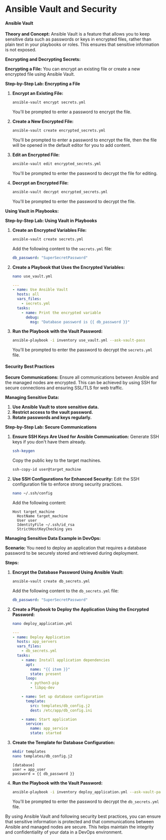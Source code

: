 # Ansible Vault and Security

#### Ansible Vault

**Theory and Concept:**
Ansible Vault is a feature that allows you to keep sensitive data such as passwords or keys in encrypted files, rather than plain text in your playbooks or roles. This ensures that sensitive information is not exposed.

**Encrypting and Decrypting Secrets:**

**Encrypting a File:**
You can encrypt an existing file or create a new encrypted file using Ansible Vault.

**Step-by-Step Lab: Encrypting a File**

1. **Encrypt an Existing File:**
    ```sh
    ansible-vault encrypt secrets.yml
    ```
    You'll be prompted to enter a password to encrypt the file.

2. **Create a New Encrypted File:**
    ```sh
    ansible-vault create encrypted_secrets.yml
    ```
    You'll be prompted to enter a password to encrypt the file, then the file will be opened in the default editor for you to add content.

3. **Edit an Encrypted File:**
    ```sh
    ansible-vault edit encrypted_secrets.yml
    ```
    You'll be prompted to enter the password to decrypt the file for editing.

4. **Decrypt an Encrypted File:**
    ```sh
    ansible-vault decrypt encrypted_secrets.yml
    ```
    You'll be prompted to enter the password to decrypt the file.

**Using Vault in Playbooks:**

**Step-by-Step Lab: Using Vault in Playbooks**

1. **Create an Encrypted Variables File:**
    ```sh
    ansible-vault create secrets.yml
    ```
    Add the following content to the `secrets.yml` file:
    ```yaml
    db_password: "SuperSecretPassword"
    ```

2. **Create a Playbook that Uses the Encrypted Variables:**
    ```sh
    nano use_vault.yml
    ```
    ```yaml
    ---
    - name: Use Ansible Vault
      hosts: all
      vars_files:
        - secrets.yml
      tasks:
        - name: Print the encrypted variable
          debug:
            msg: "Database password is {{ db_password }}"
    ```

3. **Run the Playbook with the Vault Password:**
    ```sh
    ansible-playbook -i inventory use_vault.yml --ask-vault-pass
    ```
    You'll be prompted to enter the password to decrypt the `secrets.yml` file.

#### Security Best Practices

**Secure Communications:**
Ensure all communications between Ansible and the managed nodes are encrypted. This can be achieved by using SSH for secure connections and ensuring SSL/TLS for web traffic.

**Managing Sensitive Data:**
1. **Use Ansible Vault to store sensitive data.**
2. **Restrict access to the vault password.**
3. **Rotate passwords and keys regularly.**

**Step-by-Step Lab: Secure Communications**

1. **Ensure SSH Keys Are Used for Ansible Communication:**
    Generate SSH keys if you don't have them already.
    ```sh
    ssh-keygen
    ```
    Copy the public key to the target machines.
    ```sh
    ssh-copy-id user@target_machine
    ```

2. **Use SSH Configurations for Enhanced Security:**
    Edit the SSH configuration file to enforce strong security practices.
    ```sh
    nano ~/.ssh/config
    ```
    Add the following content:
    ```plaintext
    Host target_machine
      HostName target_machine
      User user
      IdentityFile ~/.ssh/id_rsa
      StrictHostKeyChecking yes
    ```

**Managing Sensitive Data Example in DevOps:**

**Scenario:**
You need to deploy an application that requires a database password to be securely stored and retrieved during deployment.

**Steps:**
1. **Encrypt the Database Password Using Ansible Vault:**
    ```sh
    ansible-vault create db_secrets.yml
    ```
    Add the following content to the `db_secrets.yml` file:
    ```yaml
    db_password: "SuperSecretPassword"
    ```

2. **Create a Playbook to Deploy the Application Using the Encrypted Password:**
    ```sh
    nano deploy_application.yml
    ```
    ```yaml
    ---
    - name: Deploy Application
      hosts: app_servers
      vars_files:
        - db_secrets.yml
      tasks:
        - name: Install application dependencies
          apt:
            name: "{{ item }}"
            state: present
          loop:
            - python3-pip
            - libpq-dev

        - name: Set up database configuration
          template:
            src: templates/db_config.j2
            dest: /etc/app/db_config.ini

        - name: Start application
          service:
            name: app_service
            state: started
    ```

3. **Create the Template for Database Configuration:**
    ```sh
    mkdir templates
    nano templates/db_config.j2
    ```
    ```jinja
    [database]
    user = app_user
    password = {{ db_password }}
    ```

4. **Run the Playbook with the Vault Password:**
    ```sh
    ansible-playbook -i inventory deploy_application.yml --ask-vault-pass
    ```
    You'll be prompted to enter the password to decrypt the `db_secrets.yml` file.

By using Ansible Vault and following security best practices, you can ensure that sensitive information is protected and that communications between Ansible and managed nodes are secure. This helps maintain the integrity and confidentiality of your data in a DevOps environment.
